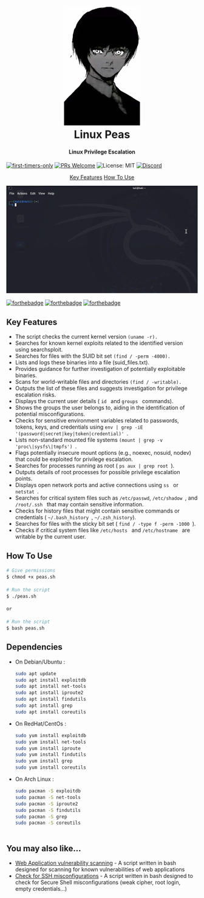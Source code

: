 
<h1 align="center">
  <br>
  <img src=https://raw.githubusercontent.com/tlsbollei/peas/refs/heads/main/assets/kaneki.jpg alt="Linux Peas" width="200"></a>
  <br>
  Linux Peas
  <br>
</h1>

<h4 align="center">Linux Privilege Escalation <a href="http://electron.atom.io" target="_blank"></a></h4>

[![first-timers-only](https://img.shields.io/badge/first--timers--only-friendly-blue.svg?style=flat-square)](https://www.firsttimersonly.com/)
[![PRs Welcome](https://img.shields.io/badge/PRs-welcome-brightgreen.svg?style=flat-square)](https://makeapullrequest.com)
![License: MIT](https://img.shields.io/badge/License-MIT-yellow.svg?style=flat-square)
[![Discord](https://img.shields.io/badge/Discord-7289DA?style=flat-square&logo=discord&logoColor=white)](https://discord.gg/MqqPYJ2s)


<p align="center">
  <a href="#key-features">Key Features</a> 
  <a href="#how-to-use">How To Use</a> 



![screenshot](https://raw.githubusercontent.com/tlsbollei/peas/refs/heads/main/assets/peas.gif)

[![forthebadge](https://forthebadge.com/images/featured/featured-built-with-love.svg)](https://forthebadge.com)
[![forthebadge](https://forthebadge.com/images/featured/featured-gluten-free.svg)](https://forthebadge.com)
[![forthebadge](https://forthebadge.com/images/featured/featured-oooo-kill-em.svg)](https://forthebadge.com)
## Key Features

* The script checks the current kernel version ```(uname -r).```
* Searches for known kernel exploits related to the identified version using searchsploit.
* Searches for files with the SUID bit set ```(find / -perm -4000).```
* Lists and logs these binaries into a file (suid_files.txt).
* Provides guidance for further investigation of potentially exploitable binaries.
* Scans for world-writable files and directories ```(find / -writable).```
* Outputs the list of these files and suggests investigation for privilege escalation risks.
* Displays the current user details  ( ```id ``` and  ```groups ``` commands).
* Shows the groups the user belongs to, aiding in the identification of potential misconfigurations.
* Checks for sensitive environment variables related to passwords, tokens, keys, and credentials using  ```env | grep -iE '(password|secret|key|token|credential)' ```.
* Lists non-standard mounted file systems  ```(mount | grep -v 'proc\|sysfs\|tmpfs') ```.
* Flags potentially insecure mount options (e.g., noexec, nosuid, nodev) that could be exploited for privilege escalation.
* Searches for processes running as root   ( ```ps aux | grep root ```).
* Outputs details of root processes for possible privilege escalation points.
* Displays open network ports and active connections using  ```ss ``` or  ```netstat ```.
* Searches for critical system files such as ``` /etc/passwd ```,  ```/etc/shadow ```, and ```/root/.ssh ``` that may contain sensitive information. 
* Checks for history files that might contain sensitive commands or credentials ( ```~/.bash_history ```, ``` ~/.zsh_history ```).
* Searches for files with the sticky bit set ( ```find / -type f -perm -1000 ```).
* Checks if critical system files like  ```/etc/hosts ``` and  ```/etc/hostname ``` are writable by the current user.


## How To Use



```bash
# Give permissions
$ chmod +x peas.sh

# Run the script
$ ./peas.sh

or

# Run the script
$ bash peas.sh
```

## Dependencies


* On Debian/Ubuntu :
  ```bash
  sudo apt update
  sudo apt install exploitdb
  sudo apt install net-tools
  sudo apt install iproute2
  sudo apt install findutils
  sudo apt install grep
  sudo apt install coreutils


  ```
* On RedHat/CentOs :
  ```bash
  sudo yum install exploitdb
  sudo yum install net-tools
  sudo yum install iproute
  sudo yum install findutils
  sudo yum install grep
  sudo yum install coreutils

  ```
* On Arch Linux :
  ```bash
  sudo pacman -S exploitdb
  sudo pacman -S net-tools
  sudo pacman -S iproute2
  sudo pacman -S findutils
  sudo pacman -S grep
  sudo pacman -S coreutils



  ```
  








## You may also like...

- [Web Application vulnerability scanning](https://github.com/tlsbollei/webapp-vulnscan-tool) - A script written in bash designed for scanning for known vulnerabilities of web applications
- [Check for SSH misconfigurations](https://github.com/tlsbollei/buniatko) - A script written in bash designed to check for Secure Shell misconfigurations (weak cipher, root login, empty credentials...)




